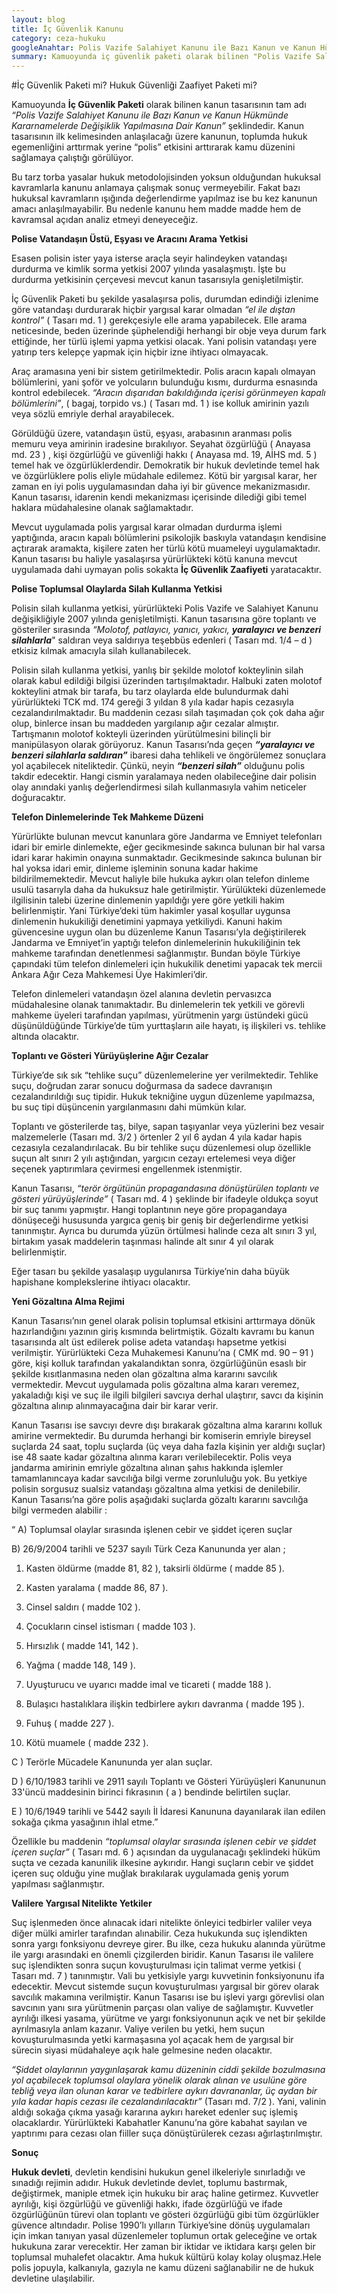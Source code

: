 ```yaml
---
layout: blog
title: İç Güvenlik Kanunu
category: ceza-hukuku
googleAnahtar: Polis Vazife Salahiyet Kanunu ile Bazı Kanun ve Kanun Hükmünde Kararnamelerde Değişiklik Yapılmasına Dair Kanun, ic guvenlik paketi, Avukat Baran Doğan, ataköy avukat
summary: Kamuoyunda iç güvenlik paketi olarak bilinen "Polis Vazife Salahiyet Kanunu ile Bazı Kanun ve Kanun Hükmünde Kararnamelerde Değişiklik Yapılmasına Dair Kanun" hükümlerinin tarafımızdan hukuksal değerlendirilmesi yapılmıştır.
---
```

#İç Güvenlik Paketi mi? Hukuk Güvenliği Zaafiyet Paketi mi?



Kamuoyunda **İç Güvenlik Paketi** olarak bilinen kanun tasarısının tam adı *“Polis Vazife Salahiyet Kanunu ile Bazı Kanun ve Kanun Hükmünde Kararnamelerde Değişiklik Yapılmasına Dair Kanun”* şeklindedir. Kanun tasarısının ilk kelimesinden anlaşılacağı üzere kanunun, toplumda hukuk egemenliğini arttırmak yerine “polis” etkisini arttırarak kamu düzenini sağlamaya çalıştığı görülüyor.

Bu tarz torba yasalar hukuk metodolojisinden yoksun olduğundan hukuksal kavramlarla kanunu anlamaya çalışmak sonuç vermeyebilir. Fakat bazı hukuksal kavramların ışığında değerlendirme yapılmaz ise bu kez kanunun amacı anlaşılmayabilir. Bu nedenle kanunu hem madde madde hem de kavramsal açıdan analiz etmeyi deneyeceğiz.



**Polise Vatandaşın Üstü, Eşyası ve Aracını Arama Yetkisi**     


Esasen polisin ister yaya isterse araçla seyir halindeyken vatandaşı durdurma ve kimlik sorma yetkisi 2007 yılında yasalaşmıştı. İşte bu durdurma yetkisinin çerçevesi mevcut kanun tasarısıyla genişletilmiştir.

İç Güvenlik Paketi bu şekilde yasalaşırsa polis, durumdan edindiği izlenime göre vatandaşı durdurarak hiçbir yargısal karar olmadan *“el ile dıştan kontrol”* ( Tasarı md. 1 ) gerekçesiyle elle arama yapabilecek. Elle arama neticesinde, beden üzerinde şüphelendiği herhangi bir obje veya durum fark ettiğinde, her türlü işlemi yapma yetkisi olacak. Yani polisin vatandaşı yere yatırıp ters kelepçe yapmak için hiçbir izne ihtiyacı olmayacak.

Araç aramasına yeni bir sistem getirilmektedir. Polis aracın kapalı olmayan bölümlerini, yani şoför ve yolcuların bulunduğu kısmı, durdurma esnasında kontrol edebilecek. *“Aracın dışarıdan bakıldığında içerisi görünmeyen kapalı bölümlerini”*,  ( bagaj, torpido vs.) ( Tasarı md. 1 )  ise kolluk amirinin yazılı veya sözlü emriyle derhal arayabilecek.

Görüldüğü üzere, vatandaşın üstü, eşyası, arabasının aranması polis memuru veya amirinin iradesine bırakılıyor. Seyahat özgürlüğü ( Anayasa md. 23 ) , kişi özgürlüğü ve güvenliği hakkı ( Anayasa md. 19, AİHS md. 5 ) temel hak ve özgürlüklerdendir. Demokratik bir hukuk devletinde temel hak ve özgürlüklere polis eliyle müdahale edilemez. Kötü bir yargısal karar, her zaman en iyi polis uygulamasından daha iyi bir güvence mekanizmasıdır. Kanun tasarısı, idarenin kendi mekanizması içerisinde dilediği gibi temel haklara müdahalesine olanak sağlamaktadır.

Mevcut uygulamada polis yargısal karar olmadan durdurma işlemi yaptığında, aracın kapalı bölümlerini psikolojik baskıyla vatandaşın kendisine açtırarak aramakta,  kişilere zaten her türlü kötü muameleyi uygulamaktadır. Kanun tasarısı bu haliyle yasalaşırsa yürürlükteki kötü kanuna mevcut uygulamada dahi uymayan polis sokakta **İç Güvenlik Zaafiyeti** yaratacaktır.



**Polise Toplumsal Olaylarda Silah Kullanma Yetkisi** 


Polisin silah kullanma yetkisi, yürürlükteki Polis Vazife ve Salahiyet Kanunu değişikliğiyle 2007 yılında genişletilmişti. Kanun tasarısına göre toplantı ve gösteriler sırasında *“Molotof, patlayıcı, yanıcı, yakıcı,* ***yaralayıcı ve benzeri silahlarla***" saldıran veya saldırıya teşebbüs edenleri ( Tasarı md. 1/4 – d ) etkisiz kılmak amacıyla silah kullanabilecek.

Polisin silah kullanma yetkisi, yanlış bir şekilde molotof kokteylinin silah olarak kabul edildiği  bilgisi üzerinden tartışılmaktadır. Halbuki zaten molotof kokteylini atmak bir tarafa, bu tarz olaylarda elde bulundurmak dahi yürürlükteki TCK md. 174 gereği 3 yıldan 8 yıla kadar hapis cezasıyla cezalandırılmaktadır. Bu maddenin cezası silah taşımadan çok çok daha ağır olup, binlerce insan bu maddeden yargılanıp ağır cezalar almıştır. Tartışmanın molotof kokteyli üzerinden yürütülmesini bilinçli bir manipülasyon olarak görüyoruz. Kanun Tasarısı’nda geçen ***“yaralayıcı ve benzeri silahlarla saldıran”*** ibaresi daha tehlikeli ve öngörülemez sonuçlara yol açabilecek niteliktedir. Çünkü, neyin ***“benzeri silah”*** olduğunu polis takdir edecektir. Hangi cismin yaralamaya neden olabileceğine dair polisin olay anındaki yanlış değerlendirmesi silah kullanmasıyla vahim neticeler doğuracaktır.



**Telefon Dinlemelerinde Tek Mahkeme Düzeni**


Yürürlükte bulunan mevcut kanunlara göre Jandarma ve Emniyet telefonları idari bir emirle dinlemekte, eğer gecikmesinde sakınca bulunan bir hal varsa idari karar hakimin onayına sunmaktadır. Gecikmesinde sakınca bulunan bir hal yoksa idari emir, dinleme işleminin sonuna kadar hakime bildirilmemektedir. Mevcut haliyle bile hukuka aykırı olan telefon dinleme usulü tasarıyla daha da hukuksuz hale getirilmiştir. Yürülükteki düzenlemede ilgilisinin talebi üzerine dinlemenin yapıldığı yere göre yetkili hakim belirlenmiştir. Yani Türkiye’deki tüm hakimler yasal koşullar uygunsa dinlemenin hukukiliği denetimini yapmaya yetkiliydi. Kanuni hakim güvencesine uygun olan bu düzenleme Kanun Tasarısı’yla değiştirilerek Jandarma ve Emniyet’in yaptığı telefon dinlemelerinin hukukiliğinin tek mahkeme tarafından denetlenmesi sağlanmıştır. Bundan böyle Türkiye çapındaki tüm telefon dinlemeleri için hukukilik denetimi yapacak tek mercii Ankara Ağır Ceza Mahkemesi Üye Hakimleri’dir.

Telefon dinlemeleri vatandaşın özel alanına devletin pervasızca müdahalesine olanak tanımaktadır. Bu dinlemelerin tek yetkili ve görevli mahkeme üyeleri tarafından yapılması, yürütmenin yargı üstündeki gücü düşünüldüğünde Türkiye’de tüm yurttaşların aile hayatı, iş ilişkileri vs. tehlike altında olacaktır.



**Toplantı ve Gösteri Yürüyüşlerine Ağır Cezalar**


Türkiye’de sık sık “tehlike suçu” düzenlemelerine yer verilmektedir. Tehlike suçu, doğrudan zarar sonucu doğurmasa da sadece davranışın cezalandırıldığı suç tipidir. Hukuk tekniğine uygun düzenleme yapılmazsa, bu suç tipi düşüncenin yargılanmasını dahi mümkün kılar.

Toplantı ve gösterilerde taş, bilye, sapan taşıyanlar veya yüzlerini bez vesair malzemelerle (Tasarı md. 3/2 ) örtenler 2 yıl 6 aydan 4 yıla kadar hapis cezasıyla cezalandırılacak. Bu bir tehlike suçu düzenlemesi olup özellikle suçun alt sınırı 2 yılı aştığından, yargıcın cezayı ertelemesi veya diğer seçenek yaptırımlara çevirmesi engellenmek istenmiştir.                                                                                                                                       

Kanun Tasarısı, *“terör örgütünün propagandasına dönüştürülen toplantı ve gösteri yürüyüşlerinde”* ( Tasarı md. 4 ) şeklinde bir ifadeyle oldukça soyut bir suç tanımı yapmıştır. Hangi toplantının neye göre propagandaya dönüşeceği hususunda yargıca geniş bir geniş bir değerlendirme yetkisi tanınmıştır. Ayrıca bu durumda yüzün örtülmesi halinde ceza alt sınırı 3 yıl, birtakım yasak maddelerin taşınması halinde alt sınır 4 yıl olarak belirlenmiştir.

Eğer tasarı bu şekilde yasalaşıp uygulanırsa Türkiye’nin daha büyük hapishane komplekslerine ihtiyacı olacaktır.



**Yeni Gözaltına Alma Rejimi**


Kanun Tasarısı’nın genel olarak polisin toplumsal etkisini arttırmaya dönük hazırlandığını yazının giriş kısmında belirtmiştik. Gözaltı kavramı bu kanun tasarısında alt üst edilerek polise adeta vatandaşı hapsetme yetkisi verilmiştir. Yürürlükteki Ceza Muhakemesi Kanunu’na ( CMK md. 90 – 91 ) göre, kişi kolluk tarafından yakalandıktan sonra, özgürlüğünün esaslı bir şekilde kısıtlanmasına neden olan gözaltına alma kararını savcılık vermektedir. Mevcut uygulamada polis gözaltına alma kararı veremez, yakaladığı kişi ve suç ile ilgili bilgileri savcıya derhal ulaştırır, savcı da kişinin gözaltına alınıp alınmayacağına dair bir karar verir.

 Kanun Tasarısı ise savcıyı devre dışı bırakarak gözaltına alma kararını kolluk amirine vermektedir. Bu durumda herhangi bir komiserin emriyle bireysel suçlarda 24 saat, toplu suçlarda (üç veya daha fazla kişinin yer aldığı suçlar) ise 48 saate kadar gözaltına alınma kararı verilebilecektir. Polis veya jandarma amirinin emriyle gözaltına alınan şahıs hakkında işlemler tamamlanıncaya kadar savcılığa bilgi verme zorunluluğu yok. Bu yetkiye polisin sorgusuz sualsiz vatandaşı gözaltına alma yetkisi de denilebilir. Kanun Tasarısı’na göre polis aşağıdaki suçlarda gözaltı kararını savcılığa bilgi vermeden alabilir :

“ A) Toplumsal olaylar sırasında işlenen cebir ve şiddet içeren suçlar

B) 26/9/2004 tarihli ve 5237 sayılı Türk Ceza Kanununda yer alan ;
1) Kasten öldürme  (madde 81, 82 ), taksirli öldürme ( madde 85 ).

2) Kasten yaralama ( madde 86, 87 ).

3) Cinsel saldırı ( madde 102 ).

4) Çocukların cinsel istismarı ( madde 103 ).

5) Hırsızlık ( madde 141, 142 ).

6) Yağma ( madde 148, 149 ).

7) Uyuşturucu ve uyarıcı madde imal ve ticareti ( madde 188 ).

8) Bulaşıcı hastalıklara ilişkin tedbirlere aykırı davranma ( madde 195 ).

9) Fuhuş ( madde 227 ).

10) Kötü muamele ( madde 232 ).

C ) Terörle Mücadele Kanununda yer alan suçlar.

D ) 6/10/1983 tarihli ve 2911 sayılı Toplantı ve Gösteri Yürüyüşleri Kanununun 33'üncü maddesinin birinci fıkrasının ( a ) bendinde belirtilen suçlar.

E ) 10/6/1949 tarihli ve 5442 sayılı İl İdaresi Kanununa dayanılarak ilan edilen sokağa çıkma yasağının ihlal etme.”

Özellikle bu maddenin *“toplumsal olaylar sırasında işlenen cebir ve şiddet içeren suçlar”* ( Tasarı md. 6 ) açısından da uygulanacağı şeklindeki hüküm suçta ve cezada kanunilik ilkesine aykırıdır. Hangi suçların cebir ve şiddet içeren suç olduğu yine muğlak bırakılarak uygulamada geniş yorum yapılması sağlanmıştır.

 
**Valilere Yargısal Nitelikte Yetkiler** 


Suç işlenmeden önce alınacak idari nitelikte önleyici tedbirler valiler veya diğer mülki amirler tarafından alınabilir. Ceza hukukunda suç işlendikten sonra yargı fonksiyonu devreye girer. Bu ilke, ceza hukuku alanında yürütme ile yargı arasındaki en önemli çizgilerden biridir. Kanun Tasarısı ile valilere suç işlendikten sonra suçun kovuşturulması için talimat verme yetkisi ( Tasarı md. 7 ) tanınmıştır. Vali bu yetkisiyle yargı kuvvetinin fonksiyonunu ifa edecektir. Mevcut sistemde suçun kovuşturulması yargısal bir görev olarak savcılık makamına verilmiştir. Kanun Tasarısı ise bu işlevi yargı görevlisi olan savcının yanı sıra  yürütmenin parçası olan valiye de sağlamıştır. Kuvvetler ayrılığı ilkesi yasama, yürütme ve yargı fonksiyonunun açık ve net bir şekilde ayrılmasıyla anlam kazanır. Valiye verilen bu yetki, hem suçun kovuşturulmasında yetki karmaşasına yol açacak hem de yargısal bir sürecin siyasi müdahaleye açık hale gelmesine neden olacaktır.

*“Şiddet olaylarının yaygınlaşarak kamu düzeninin ciddi şekilde bozulmasına yol açabilecek toplumsal olaylara yönelik olarak alınan ve usulüne göre tebliğ veya ilan olunan karar ve tedbirlere aykırı davrananlar, üç aydan bir yıla kadar hapis cezası ile cezalandırılacaktır”* (Tasarı md. 7/2 ). Yani, valinin aldığı sokağa çıkma yasağı kararına aykırı hareket edenler suç işlemiş olacaklardır. Yürürlükteki Kabahatler Kanunu’na göre kabahat sayılan ve yaptırımı para cezası olan fiiller suça dönüştürülerek cezası ağırlaştırılmıştır.


**Sonuç**


**Hukuk devleti**, devletin kendisini hukukun genel ilkeleriyle sınırladığı ve sınadığı rejimin adıdır. Hukuk devletinde devlet, toplumu bastırmak, değiştirmek, maniple etmek için hukuku bir araç haline getirmez. Kuvvetler ayrılığı, kişi özgürlüğü ve güvenliği hakkı, ifade özgürlüğü ve ifade özgürlüğünün türevi olan toplantı ve gösteri özgürlüğü gibi tüm özgürlükler güvence altındadır. Polise 1990’lı yılların Türkiye’sine dönüş uygulamaları için imkan tanıyan yasal düzenlemeler toplumun ortak geleceğine ve ortak hukukuna zarar verecektir. Her zaman bir iktidar ve iktidara karşı gelen bir toplumsal muhalefet olacaktır. Ama hukuk kültürü kolay kolay oluşmaz.Hele polis jopuyla, kalkanıyla, gazıyla ne kamu düzeni sağlanabilir ne de hukuk devletine ulaşılabilir.
 
